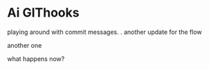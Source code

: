 # Ai GIThooks
playing around with commit messages.
. another update for the flow


another one



what happens now?